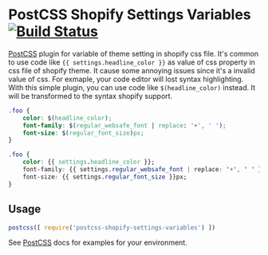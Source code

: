 # PostCSS Shopify Settings Variables [![Build Status][ci-img]][ci]

[PostCSS] plugin for variable of theme setting in shopify css file.
It's common to use code like `{{ settings.headline_color }}` as value of css property in css file of shopify theme. It cause some annoying issues since it's a invalid value of css. For exmaple, your code editor will lost syntax highlighting.
With this simple plugin, you can use code like `$(headline_color)` instead. It will be transformed to the syntax shopify support.

[PostCSS]: https://github.com/postcss/postcss
[ci-img]:  https://travis-ci.org/bit3725/postcss-shopify-settings-variables.svg
[ci]:      https://travis-ci.org/bit3725/postcss-shopify-settings-variables

```css
.foo {
    color: $(headline_color);
    font-family: $(regular_websafe_font | replace: '+', ' ');
    font-size: $(regular_font_size)px;
}
```

```css
.foo {
    color: {{ settings.headline_color }};
    font-family: {{ settings.regular_websafe_font | replace: '+', ' ' }};
    font-size: {{ settings.regular_font_size }}px;
}
```

## Usage

```js
postcss([ require('postcss-shopify-settings-variables') ])
```

See [PostCSS] docs for examples for your environment.
